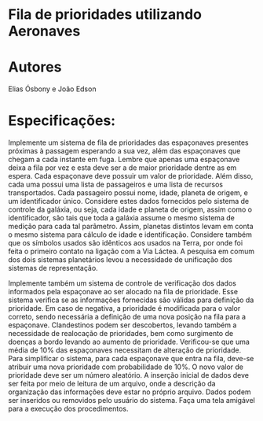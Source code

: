 # Fila de prioridades utilizando Aeronaves

# Autores
Elias Ósbony e João Edson

# Especificações:

  Implemente um sistema de fila de prioridades das espaçonaves presentes próximas à passagem esperando a sua vez,
além das espaçonaves que chegam a cada instante em fuga. Lembre que apenas uma espaçonave deixa a fila por vez e
esta deve ser a de maior prioridade dentre as em espera. Cada espaçonave deve possuir um valor de prioridade. Além
disso, cada uma possui uma lista de passageiros e uma lista de recursos transportados. Cada passageiro possui nome,
idade, planeta de origem, e um identificador único. Considere estes dados fornecidos pelo sistema de controle da galáxia,
ou seja, cada idade e planeta de origem, assim como o identificador, são tais que toda a galáxia assume o mesmo sistema
de medição para cada tal parâmetro. Assim, planetas distintos levam em conta o mesmo sistema para cálculo de idade e
identificação. Considere também que os símbolos usados são idênticos aos usados na Terra, por onde foi feita o primeiro
contato na ligação com a Via Láctea. A pesquisa em comum dos dois sistemas planetários levou a necessidade de unificação
dos sistemas de representação.

  Implemente também um sistema de controle de verificação dos dados informados pela espaçonave ao ser alocado na
fila de prioridade. Esse sistema verifica se as informações fornecidas são válidas para definição da prioridade. Em caso de
negativa, a prioridade é modificada para o valor correto, sendo necessária a definição de uma nova posição na fila para a
espaçonave. Clandestinos podem ser descobertos, levando também a necessidade de realocação de prioridades, bem como
surgimento de doenças a bordo levando ao aumento de prioridade. Verificou-se que uma média de 10% das espaçonaves
necessitam de alteração de prioridade. Para simplificar o sistema, para cada espaçonave que entra na fila, deve-se atribuir
uma nova prioridade com probabilidade de 10%. O novo valor de prioridade deve ser um número aleatório.
A inserção inicial de dados deve ser feita por meio de leitura de um arquivo, onde a descrição da organização das
informações deve estar no próprio arquivo. Dados podem ser inseridos ou removidos pelo usuário do sistema. Faça uma
tela amigável para a execução dos procedimentos.
